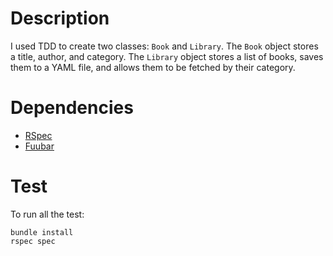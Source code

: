 # Description

I used TDD to create two classes: `Book` and `Library`. The `Book` object stores a title, author, and category. The `Library` object stores a list of books, saves them to a YAML file, and allows them to be fetched by their category.

# Dependencies

  + [RSpec](http://rubygems.org/gems/rspec)
  + [Fuubar](http://rubygems.org/gems/fuubar)

# Test

To run all the test:

```
bundle install
rspec spec
```